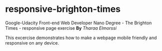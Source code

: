 # responsive-brighton-times
Google-Udacity Front-end Web Developer Nano Degree - The Brighton Times - responsive page exercise
**By** _Tharaa Elmorssi_

This excercise demonstrates how to make a webpage mobile friendly and responsive on any device.
